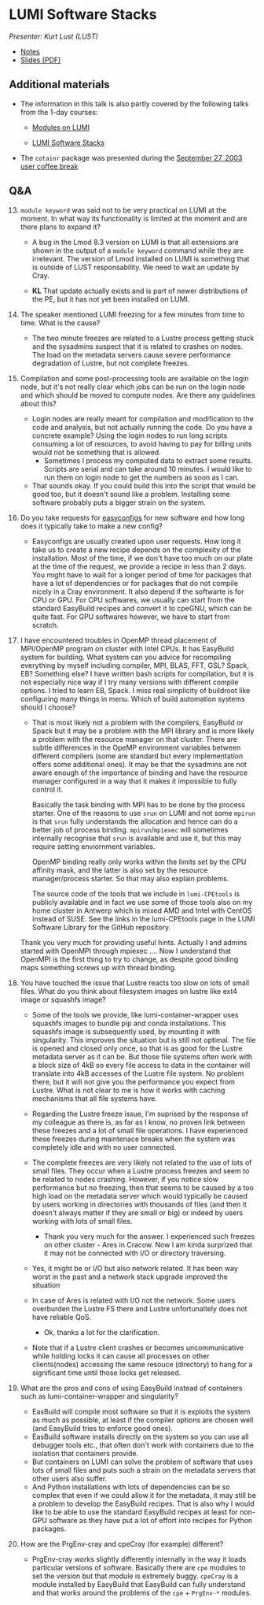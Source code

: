 # LUMI Software Stacks

*Presenter: Kurt Lust (LUST)*

<!--
<video src="https://462000265.lumidata.eu/4day-20231003/recordings/2_05_LUMI_Software_Stacks.mp4" controls="controls">
</video>
-->

-   [Notes](notes_2_05_LUMI_Software_Stacks.md)
-   [Slides (PDF)](https://462000265.lumidata.eu/4day-20231003/files/LUMI-4day-20231003-2_05_software_stacks.pdf)

<!--
Archive on LUMI:

-   Slides: `/appl/local/training/4day-20231003/files/LUMI-4day-20231003-2_05_software_stacks.pdf`

-   Recording: `/appl/local/training/4day-20231003/recordings/2_05_LUMI_Software_Stacks.mp4`
-->

## Additional materials

-   The information in this talk is also partly covered by the following talks from the 1-day courses:

     -   [Modules on LUMI](../1day-20230921/video_03_Modules_on_LUMI.md)

     -   [LUMI Software Stacks](../1day-20230921/video_04_LUMI_Software_Stacks.md)

-   The `cotainr` package was presented during the
    [September 27, 2003 user coffee break](https://lumi-supercomputer.github.io/LUMI-training-materials/User-Coffee-Breaks/20230927-user-coffee-break-cotainr/)

## Q&A

13. `module keyword` was said not to be very practical on LUMI at the moment. In what way its functionality is limited at the moment and are there plans to expand it?

    -   A bug in the Lmod 8.3 version on LUMI is that all extensions are shown in the output of a `module keyword` command while they are irrelevant. The version of Lmod installed on LUMI is something that is outside of LUST responsability. We need to wait an update by Cray.

    -   **KL** That update actually exists and is part of newer distributions of the PE, but it has not yet been installed on LUMI.

14. The speaker mentioned LUMI freezing for a few minutes from time to time. What is the cause?

    -   The two minute freezes are related to a Lustre process getting stuck and the sysadmins suspect that it is related to crashes on nodes. The load on the metadata servers cause severe performance degradation of Lustre, but not complete freezes.

15. Compilation and some post-processing tools are available on the login node, but it's not really clear which jobs can be run on the login node and which should be moved to compute nodes. Are there any guidelines about this?
    - Login nodes are  really meant for compilation and modification to the code and analysis, but not actually running the code. Do you have a concrete example? Using the login nodes to run long scripts consuming a lot of resources, to avoid having to pay for billing units would not be something that is allowed. 
        - Sometimes I process my computed data to extract some results. Scripts are serial and can take around 10 minutes. I would like to run them on login node to get the numbers as soon as I can.
    - That sounds okay. If you could build this into the script that would be good too, but it doesn't sound like a problem. Installing some software probably puts a bigger strain on the system.

16. Do you take requests for [easyconfigs](https://github.com/Lumi-supercomputer/LUMI-EasyBuild-contrib/tree/main/easybuild/easyconfigs) for new software and how long does it typically take to make a new config?

    - Easyconfigs are usually created upon user requests. How long it take us to create a new recipe depends on the complexity of the installation. Most of the time, if we don't have too much on our plate at the time of the request, we provide a recipe in less than 2 days. You might have to wait for a longer period of time for packages that have a lot of dependencies or for packages that do not compile nicely in a Cray environment. It also depend if the softwarte is for CPU or GPU. For CPU softwares, we usually can start from the standard EasyBuild recipes and convert it to cpeGNU, which can be quite fast. For GPU softwares however, we have to start from scratch. 

17. I have encountered troubles in OpenMP thread placement of MPI/OpenMP program on cluster with Intel CPUs. It has EasyBuild system for building. What system can you advice for recompiling everything by myself including compiler, MPI, BLAS, FFT, GSL? Spack, EB? Something else? I have written  bash scripts for compilation, but it is not especially nice way if I try many versions with different compile options. I tried to learn EB, Spack. I miss real simplicity of buildroot like configuring many things in menu. Which of build automation systems should I choose?

    -   That is most likely not a problem with the compilers, EasyBuild or Spack but it may be a problem with the MPI library and is more likely a problem with the resource manager on that cluster. There are subtle differences in the OpeMP environment variables between different compilers (some are standard but every implementation offers some additional ones). It may be that the sysadmins are not aware enough of the importance of binding and have the resource manager configured in a way that it makes it impossible to fully control it.

        Basically the task binding with MPI has to be done by the process starter. One of the reasons to use `srun` on LUMI and not some `mpirun` is that `srun` fully understands the allocation and hence can do a better job of process binding. `mpirun`/`mpiexec` will sometimes internally recognise that `srun` is available and use it, but this may require setting enviornment variables. 
        
        OpenMP binding really only works within the limits set by the CPU affinity mask, and the latter is also set by the resource manager/process starter. So that may also explain problems.
        
        The source code of the tools that we include in `lumi-CPEtools` is publicly available and in fact we use some of those tools also on my home cluster in Antwerp which is mixed AMD and Intel with CentOS instead of SUSE. See the links in the lumi-CPEtools page in the LUMI Software Library for the GitHub repository.
        
    Thank you very much for providing useful hints. Actually I and admins started with OpenMPI through mpiexec .... Now I understand that OpenMPI is the first thing to try to change, as despite good binding maps something screws up with thread binding.

18. You have touched the issue that Lustre reacts too slow on lots of small files. What do you think about filesystem images on lustre like ext4 image or squashfs image?

    -   Some of the tools we provide, like lumi-container-wrapper uses squashfs images to bundle pip and conda installations. This squashfs image is subsequently used, by mounting it with singularity. This improves the situation but is still not optimal. The file is opened and closed only once, so that is as good for the Lustre metadata server as it can be. But those file systems often work with a block size of 4kB so every file access to data in the container will translate into 4kB accesses of the Lustre file system. No problem there, but it will not give you the performance you expect from Lustre. What is not clear to me is how it works with caching mechanisms that all file systems have.

    -   Regarding the Lustre freeze issue, I'm suprised by the response of my colleague as there is, as far as I know, no proven link between these freezes and a lot of small file operations. I have experienced these freezes during maintenace breaks when the system was completely idle and with no user connected.

    -   The complete freezes are very likely not related to the use of lots of small files. They occur when a Lustre process freezes and seem to be related to nodes crashing. However, if you notice slow performance but no freezing, then that seems to be caused by a too high load on the metadata server which would typically be caused by users working in directories with thousands of files (and then it doesn't always matter if they are small or big) or indeed by users working with lots of small files.
    
        -   Thank you very much for the answer. I experienced such freezes on other cluster - Ares in Cracow. Now I am kinda surprized that it may not be connected with I/O or directory traversing.

    - Yes, it might be or I/O but also network related. It has been way worst in the past and a network stack upgrade improved the situation

    - In case of Ares is related with I/O not the network. Some users overburden the Lustre FS there and Lustre unfortunaltely does not have reliable QoS. 

        -   Ok, thanks a lot for the clarification.

     - Note that if a Lustre client crashes or becomes uncommunicative while holding locks it can cause all processes on other clients(nodes) accessing the same resouce (directory) to hang for a significant time until those locks get released.

19. What are the pros and cons of using EasyBuild instead of containers such as lumi-container-wrapper and singularity?

    -   EasBuild will compile most software so that it is exploits the system as much as possible, at least if the compiler options are chosen well (and EasyBuild tries to enforce good ones).
    -   EasBuild software installs directly on the system so you can use all debugger tools etc., that often don't work with containers due to the isolation that containers provide.
    -   But containers on LUMI can solve the problem of software that uses lots of small files and puts such a strain on the metadata servers that other users also suffer.
    -   And Python installations with lots of dependencies can be so complex that even if we could allow it for the metadata, it may still be a problem to develop the EasyBuild recipes. That is also why I would like to be able to use the standard EasyBuild recipes at least for non-GPU software as they have put a lot of effort into recipes for Python packages.


20. How are the PrgEnv-cray and cpeCray (for example) different?

    -   PrgEnv-cray works slightly differently internally in the way it loads particular versions of software. Basically there are `cpe` modules to set the version but that module is extremely buggy. `cpeCray` is a module installed by EasyBuild that EasyBuild can fully understand and that works around the problems of the `cpe` + `PrgEnv-*` modules.

